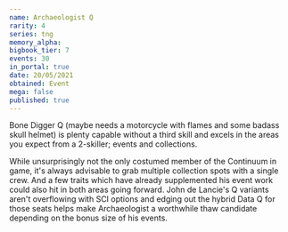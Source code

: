 ```yaml
---
name: Archaeologist Q
rarity: 4
series: tng
memory_alpha:
bigbook_tier: 7
events: 30
in_portal: true
date: 20/05/2021
obtained: Event
mega: false
published: true
---
```


Bone Digger Q (maybe needs a motorcycle with flames and some badass skull helmet) is plenty capable without a third skill and excels in the areas you expect from a 2-skiller; events and collections.

While unsurprisingly not the only costumed member of the Continuum in game, it's always advisable to grab multiple collection spots with a single crew. And a few traits which have already supplemented his event work could also hit in both areas going forward. John de Lancie's Q variants aren't overflowing with SCI options and edging out the hybrid Data Q for those seats helps make Archaeologist a worthwhile thaw candidate depending on the bonus size of his events.
